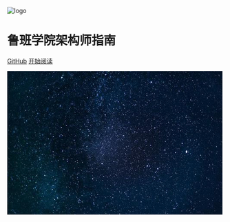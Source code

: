 ![logo](https://p.qpic.cn/qqcourse/QFzQYCgCrxkx872mw392KDKXXIgD0iaUVoNrGuWPBYRicSem4Zqsf8PqpFjia54pic4d/)

# 鲁班学院架构师指南

[GitHub](<https://github.com/boomblog/ArchGuide>)
[开始阅读](#Java)

![](./media/pictures/星空.jpg)


